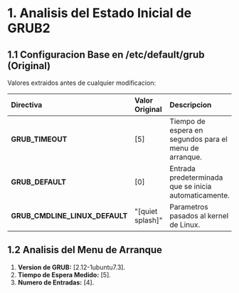 # 1. Analisis del Estado Inicial de GRUB2

## 1.1 Configuracion Base en /etc/default/grub (Original)

Valores extraidos antes de cualquier modificacion:

| Directiva | Valor Original | Descripcion |
| :--- | :--- | :--- |
| **GRUB_TIMEOUT** | [5] | Tiempo de espera en segundos para el menu de arranque. |
| **GRUB_DEFAULT** | [0] | Entrada predeterminada que se inicia automaticamente. |
| **GRUB_CMDLINE_LINUX_DEFAULT** | "[quiet splash]" | Parametros pasados al kernel de Linux. |

## 1.2 Analisis del Menu de Arranque

1.  **Version de GRUB:** [2.12-1ubuntu7.3].
2.  **Tiempo de Espera Medido:** [5].
3.  **Numero de Entradas:** [4].